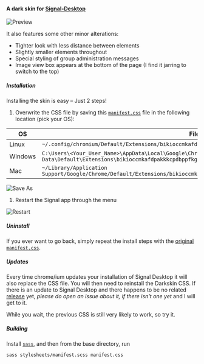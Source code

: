 #### A dark skin for [Signal-Desktop](https://github.com/WhisperSystems/Signal-Desktop)
![Preview](https://raw.github.com/grandchild/Signal-Desktop-Darkskin/master/img/screenshot.png)

It also features some other minor alterations:
* Tighter look with less distance between elements
* Slightly smaller elements throughout
* Special styling of group administration messages
* Image view box appears at the bottom of the page (I find it jarring to switch to the top)


##### Installation
Installing the skin is easy – Just 2 steps!

1. Overwrite the CSS file by saving this [`manifest.css`](https://raw.github.com/grandchild/Signal-Desktop-Darkskin/master/manifest.css) file in the following location (pick your OS):

 OS  | File Location
--- | -------------
Linux   | `~/.config/chromium/Default/Extensions/bikioccmkafdpakkkcpdbppfkghcmihk/0.18.0_0/stylesheets/manifest.css`
Windows | `C:\Users\<Your_User_Name>\AppData\Local\Google\Chrome\User Data\Default\Extensions\bikioccmkafdpakkkcpdbppfkghcmihk\0.18.0_0\stylesheets\manifest.css`
Mac     | `~/Library/Application Support/Google/Chrome/Default/Extensions/bikioccmkafdpakkkcpdbppfkghcmihk/0.18.0_0/stylesheets/manifest.css`

 ![Save As](https://raw.github.com/grandchild/Signal-Desktop-Darkskin/master/img/install.png)

1. Restart the Signal app through the menu

 ![Restart](https://raw.github.com/grandchild/Signal-Desktop-Darkskin/master/img/restart.png)


##### Uninstall
If you ever want to go back, simply repeat the install steps with the [original `manifest.css`](https://github.com/WhisperSystems/Signal-Desktop/raw/v0.18.0/stylesheets/manifest.css).


##### Updates
Every time chrome/ium updates your installation of Signal Desktop it will also replace the CSS file. You will then need to reinstall the Darkskin CSS. If there is an update to Signal Desktop and there happens to be no related [release](https://github.com/grandchild/Signal-Desktop-Darkskin/releases) yet, *please do open an issue about it, if there isn't one yet* and I will get to it.

While you wait, the previous CSS is still very likely to work, so try it.


##### Building
Install [`sass`](http://sass-lang.com/), and then from the base directory, run
```
sass stylesheets/manifest.scss manifest.css
```
